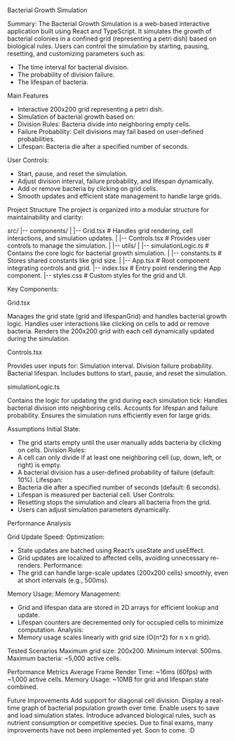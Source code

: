 Bacterial Growth Simulation

Summary:
The Bacterial Growth Simulation is a web-based interactive application built using React and TypeScript. It simulates the growth of bacterial colonies in a confined grid (representing a petri dish) based on biological rules. Users can control the simulation by starting, pausing, resetting, and customizing parameters such as:

- The time interval for bacterial division.
- The probability of division failure.
- The lifespan of bacteria.

Main Features
- Interactive 200x200 grid representing a petri dish.
- Simulation of bacterial growth based on:
- Division Rules: Bacteria divide into neighboring empty cells.
- Failure Probability: Cell divisions may fail based on user-defined probabilities.
- Lifespan: Bacteria die after a specified number of seconds.

User Controls:
- Start, pause, and reset the simulation.
- Adjust division interval, failure probability, and lifespan dynamically.
- Add or remove bacteria by clicking on grid cells.
- Smooth updates and efficient state management to handle large grids.


Project Structure
The project is organized into a modular structure for maintainability and clarity:

src/
|-- components/
|   |-- Grid.tsx          # Handles grid rendering, cell interactions, and simulation updates.
|   |-- Controls.tsx      # Provides user controls to manage the simulation.
|
|-- utils/
|   |-- simulationLogic.ts # Contains the core logic for bacterial growth simulation.
|   |-- constants.ts       # Stores shared constants like grid size.
|
|-- App.tsx               # Root component integrating controls and grid.
|-- index.tsx             # Entry point rendering the App component.
|-- styles.css            # Custom styles for the grid and UI.

Key Components:

Grid.tsx

Manages the grid state (grid and lifespanGrid) and handles bacterial growth logic.
Handles user interactions like clicking on cells to add or remove bacteria.
Renders the 200x200 grid with each cell dynamically updated during the simulation.

Controls.tsx

Provides user inputs for:
Simulation interval.
Division failure probability.
Bacterial lifespan.
Includes buttons to start, pause, and reset the simulation.

simulationLogic.ts

Contains the logic for updating the grid during each simulation tick:
Handles bacterial division into neighboring cells.
Accounts for lifespan and failure probability.
Ensures the simulation runs efficiently even for large grids.


Assumptions
Initial State:
- The grid starts empty until the user manually adds bacteria by clicking on cells.
Division Rules:
- A cell can only divide if at least one neighboring cell (up, down, left, or right) is empty.
- A bacterial division has a user-defined probability of failure (default: 10%).
Lifespan:
- Bacteria die after a specified number of seconds (default: 6 seconds).
- Lifespan is measured per bacterial cell.
User Controls:
- Resetting stops the simulation and clears all bacteria from the grid.
- Users can adjust simulation parameters dynamically.

Performance Analysis

Grid Update Speed:
Optimization:
- State updates are batched using React’s useState and useEffect.
- Grid updates are localized to affected cells, avoiding unnecessary re-renders.
Performance:
- The grid can handle large-scale updates (200x200 cells) smoothly, even at short intervals (e.g., 500ms).

Memory Usage:
Memory Management:
- Grid and lifespan data are stored in 2D arrays for efficient lookup and update.
- Lifespan counters are decremented only for occupied cells to minimize computation.
Analysis:
- Memory usage scales linearly with grid size (O(n^2) for n x n grid).

Tested Scenarios
Maximum grid size: 200x200.
Minimum interval: 500ms.
Maximum bacteria: ~5,000 active cells.

Performance Metrics
Average Frame Render Time: ~16ms (60fps) with ~1,000 active cells.
Memory Usage: ~10MB for grid and lifespan state combined.


Future Improvements
Add support for diagonal cell division.
Display a real-time graph of bacterial population growth over time.
Enable users to save and load simulation states.
Introduce advanced biological rules, such as nutrient consumption or competitive species.
Due to final exams, many improvements have not been implemented yet. Soon to come. :D
